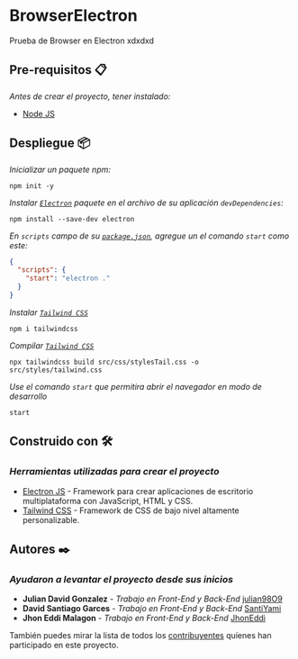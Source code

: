 # BrowserElectron

Prueba de Browser en Electron xdxdxd

## Pre-requisitos 📋

_Antes de crear el proyecto, tener instalado:_

- [Node JS](https://nodejs.org)

## Despliegue 📦

_Inicializar un paquete npm:_

```shell
npm init -y
```

_Instalar [`Electron`](https://www.electronjs.org/) paquete en el archivo de su aplicación `devDependencies`:_

```shell
npm install --save-dev electron
```

_En `scripts` campo de su [`package.json`](package.json), agregue un el comando `start` como este:_

```Json
{
  "scripts": {
    "start": "electron ."
  }
}
```

_Instalar [`Tailwind CSS`](https://tailwindcss.com/)_

```shell
npm i tailwindcss
```

_Compilar [`Tailwind CSS`](https://tailwindcss.com/)_

```shell
npx tailwindcss build src/css/stylesTail.css -o src/styles/tailwind.css
```

_Use el comando `start` que permitira abrir el navegador en modo de desarrollo_

```shell
start
```

## Construido con 🛠️

### _Herramientas utilizadas para crear el proyecto_

- [Electron JS](https://www.electronjs.org/) - Framework para crear aplicaciones de escritorio multiplataforma con JavaScript, HTML y CSS.
- [Tailwind CSS](https://tailwindcss.com/) - Framework de CSS de bajo nivel altamente personalizable.

## Autores ✒️

### _Ayudaron a levantar el proyecto desde sus inicios_

- **Julian David Gonzalez** - *Trabajo en Front-End y Back-End* [julian98O9](https://github.com/julian9809)
- **David Santiago Garces** - *Trabajo en Front-End y Back-End* [SantiYami](https://github.com/SantiYami)
- **Jhon Eddi Malagon** - *Trabajo en Front-End y Back-End* [JhonEddi](https://github.com/JhonEddi)

También puedes mirar la lista de todos los [contribuyentes](https://github.com/SantiYami/BrowserElectron/contributors) quíenes han participado en este proyecto.
